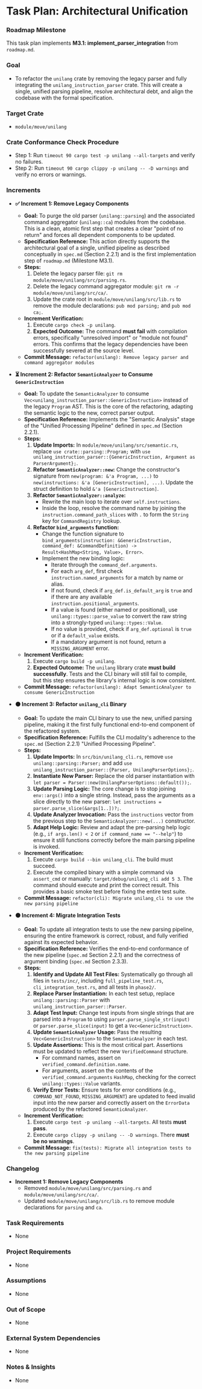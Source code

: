 # Task Plan: Architectural Unification

### Roadmap Milestone
This task plan implements **M3.1: implement_parser_integration** from `roadmap.md`.

### Goal
*   To refactor the `unilang` crate by removing the legacy parser and fully integrating the `unilang_instruction_parser` crate. This will create a single, unified parsing pipeline, resolve architectural debt, and align the codebase with the formal specification.

### Target Crate
*   `module/move/unilang`

### Crate Conformance Check Procedure
*   Step 1: Run `timeout 90 cargo test -p unilang --all-targets` and verify no failures.
*   Step 2: Run `timeout 90 cargo clippy -p unilang -- -D warnings` and verify no errors or warnings.

### Increments

*   **✅ Increment 1: Remove Legacy Components**
    *   **Goal:** To purge the old parser (`unilang::parsing`) and the associated command aggregator (`unilang::ca`) modules from the codebase. This is a clean, atomic first step that creates a clear "point of no return" and forces all dependent components to be updated.
    *   **Specification Reference:** This action directly supports the architectural goal of a single, unified pipeline as described conceptually in `spec.md` (Section 2.2.1) and is the first implementation step of `roadmap.md` (Milestone M3.1).
    *   **Steps:**
        1.  Delete the legacy parser file: `git rm module/move/unilang/src/parsing.rs`.
        2.  Delete the legacy command aggregator module: `git rm -r module/move/unilang/src/ca/`.
        3.  Update the crate root in `module/move/unilang/src/lib.rs` to remove the module declarations: `pub mod parsing;` and `pub mod ca;`.
    *   **Increment Verification:**
        1.  Execute `cargo check -p unilang`.
        2.  **Expected Outcome:** The command **must fail** with compilation errors, specifically "unresolved import" or "module not found" errors. This confirms that the legacy dependencies have been successfully severed at the source level.
    *   **Commit Message:** `refactor(unilang): Remove legacy parser and command aggregator modules`

*   **⏳ Increment 2: Refactor `SemanticAnalyzer` to Consume `GenericInstruction`**
    *   **Goal:** To update the `SemanticAnalyzer` to consume `Vec<unilang_instruction_parser::GenericInstruction>` instead of the legacy `Program` AST. This is the core of the refactoring, adapting the semantic logic to the new, correct parser output.
    *   **Specification Reference:** Implements the "Semantic Analysis" stage of the "Unified Processing Pipeline" defined in `spec.md` (Section 2.2.1).
    *   **Steps:**
        1.  **Update Imports:** In `module/move/unilang/src/semantic.rs`, replace `use crate::parsing::Program;` with `use unilang_instruction_parser::{GenericInstruction, Argument as ParserArgument};`.
        2.  **Refactor `SemanticAnalyzer::new`:** Change the constructor's signature from `new(program: &'a Program, ...)` to `new(instructions: &'a [GenericInstruction], ...)`. Update the struct definition to hold `&'a [GenericInstruction]`.
        3.  **Refactor `SemanticAnalyzer::analyze`:**
            *   Rewrite the main loop to iterate over `self.instructions`.
            *   Inside the loop, resolve the command name by joining the `instruction.command_path_slices` with `.` to form the `String` key for `CommandRegistry` lookup.
        4.  **Refactor `bind_arguments` function:**
            *   Change the function signature to `bind_arguments(instruction: &GenericInstruction, command_def: &CommandDefinition) -> Result<HashMap<String, Value>, Error>`.
            *   Implement the new binding logic:
                *   Iterate through the `command_def.arguments`.
                *   For each `arg_def`, first check `instruction.named_arguments` for a match by name or alias.
                *   If not found, check if `arg_def.is_default_arg` is `true` and if there are any available `instruction.positional_arguments`.
                *   If a value is found (either named or positional), use `unilang::types::parse_value` to convert the raw string into a strongly-typed `unilang::types::Value`.
                *   If no value is provided, check if `arg_def.optional` is `true` or if a `default_value` exists.
                *   If a mandatory argument is not found, return a `MISSING_ARGUMENT` error.
    *   **Increment Verification:**
        1.  Execute `cargo build -p unilang`.
        2.  **Expected Outcome:** The `unilang` library crate **must build successfully**. Tests and the CLI binary will still fail to compile, but this step ensures the library's internal logic is now consistent.
    *   **Commit Message:** `refactor(unilang): Adapt SemanticAnalyzer to consume GenericInstruction`

*   **⚫ Increment 3: Refactor `unilang_cli` Binary**
    *   **Goal:** To update the main CLI binary to use the new, unified parsing pipeline, making it the first fully functional end-to-end component of the refactored system.
    *   **Specification Reference:** Fulfills the CLI modality's adherence to the `spec.md` (Section 2.2.1) "Unified Processing Pipeline".
    *   **Steps:**
        1.  **Update Imports:** In `src/bin/unilang_cli.rs`, remove `use unilang::parsing::Parser;` and add `use unilang_instruction_parser::{Parser, UnilangParserOptions};`.
        2.  **Instantiate New Parser:** Replace the old parser instantiation with `let parser = Parser::new(UnilangParserOptions::default());`.
        3.  **Update Parsing Logic:** The core change is to stop joining `env::args()` into a single string. Instead, pass the arguments as a slice directly to the new parser: `let instructions = parser.parse_slice(&args[1..])?;`.
        4.  **Update Analyzer Invocation:** Pass the `instructions` vector from the previous step to the `SemanticAnalyzer::new(...)` constructor.
        5.  **Adapt Help Logic:** Review and adapt the pre-parsing help logic (e.g., `if args.len() < 2` or `if command_name == "--help"`) to ensure it still functions correctly before the main parsing pipeline is invoked.
    *   **Increment Verification:**
        1.  Execute `cargo build --bin unilang_cli`. The build must succeed.
        2.  Execute the compiled binary with a simple command via `assert_cmd` or manually: `target/debug/unilang_cli add 5 3`. The command should execute and print the correct result. This provides a basic smoke test before fixing the entire test suite.
    *   **Commit Message:** `refactor(cli): Migrate unilang_cli to use the new parsing pipeline`

*   **⚫ Increment 4: Migrate Integration Tests**
    *   **Goal:** To update all integration tests to use the new parsing pipeline, ensuring the entire framework is correct, robust, and fully verified against its expected behavior.
    *   **Specification Reference:** Verifies the end-to-end conformance of the new pipeline (`spec.md` Section 2.2.1) and the correctness of argument binding (`spec.md` Section 2.3.3).
    *   **Steps:**
        1.  **Identify and Update All Test Files:** Systematically go through all files in `tests/inc/`, including `full_pipeline_test.rs`, `cli_integration_test.rs`, and all tests in `phase2/`.
        2.  **Replace Parser Instantiation:** In each test setup, replace `unilang::parsing::Parser` with `unilang_instruction_parser::Parser`.
        3.  **Adapt Test Input:** Change test inputs from single strings that are parsed into a `Program` to using `parser.parse_single_str(input)` or `parser.parse_slice(input)` to get a `Vec<GenericInstruction>`.
        4.  **Update `SemanticAnalyzer` Usage:** Pass the resulting `Vec<GenericInstruction>` to the `SemanticAnalyzer` in each test.
        5.  **Update Assertions:** This is the most critical part. Assertions must be updated to reflect the new `VerifiedCommand` structure.
            *   For command names, assert on `verified_command.definition.name`.
            *   For arguments, assert on the contents of the `verified_command.arguments` `HashMap`, checking for the correct `unilang::types::Value` variants.
        6.  **Verify Error Tests:** Ensure tests for error conditions (e.g., `COMMAND_NOT_FOUND`, `MISSING_ARGUMENT`) are updated to feed invalid input into the new parser and correctly assert on the `ErrorData` produced by the refactored `SemanticAnalyzer`.
    *   **Increment Verification:**
        1.  Execute `cargo test -p unilang --all-targets`. All tests **must pass**.
        2.  Execute `cargo clippy -p unilang -- -D warnings`. There **must be no warnings**.
    *   **Commit Message:** `fix(tests): Migrate all integration tests to the new parsing pipeline`

### Changelog
*   **Increment 1: Remove Legacy Components**
    *   Removed `module/move/unilang/src/parsing.rs` and `module/move/unilang/src/ca/`.
    *   Updated `module/move/unilang/src/lib.rs` to remove module declarations for `parsing` and `ca`.

### Task Requirements
*   None

### Project Requirements
*   None

### Assumptions
*   None

### Out of Scope
*   None

### External System Dependencies
*   None

### Notes & Insights
*   None